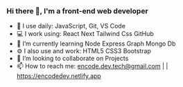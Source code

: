### Hi there 👋, I'm a front-end web developer

- 🚀 I use daily: JavaScript, Git, VS Code
- 💻 I work using: React Next Tailwind Css GitHub
- 🌱 I’m currently learning Node Express Graph Mongo Db
- ⚙️ I also use and work: HTML5 CSS3 Bootstrap
- 💫 I’m looking to collaborate on Projects
- 📫 How to reach me: encode.dev.tech@gmail.com | | https://encodedev.netlify.app


